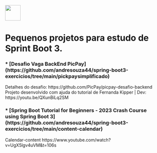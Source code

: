<img width="50" height="50" loading="lazy" src="https://cdn.jsdelivr.net/gh/devicons/devicon/icons/spring/spring-original.svg" />  

<h1>Pequenos projetos para estudo de Sprint Boot 3.  </h1>


<h3>* [Desafio Vaga BackEnd PicPay](https://github.com/andresouza44/spring-boot3-exercicios/tree/main/pickpaysimplificado)</h3> Detalhes do desafio: https://github.com/PicPay/picpay-desafio-backend </br> Projeto desenvolvido com ajuda do tutorial de Fernanda Kipper | Dev: https://youtu.be/QXunBiLq2SM
<h3>* [Spring Boot Tutorial for Beginners - 2023 Crash Course using Spring Boot 3](https://github.com/andresouza44/spring-boot3-exercicios/tree/main/content-calendar)</h3>
Calendar-content https://www.youtube.com/watch?v=UgX5lgv4uVM&t=106s 

 


